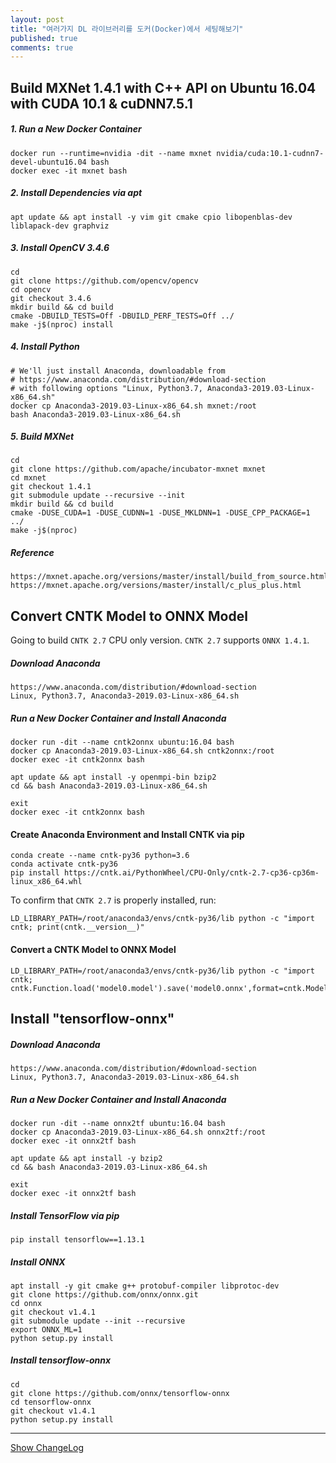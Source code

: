 ```yaml
---
layout: post
title: "여러가지 DL 라이브러리를 도커(Docker)에서 세팅해보기"
published: true
comments: true
---
```



## Build MXNet 1.4.1 with C++ API on Ubuntu 16.04 with CUDA 10.1 & cuDNN7.5.1

##### 1. Run a New Docker Container

```
docker run --runtime=nvidia -dit --name mxnet nvidia/cuda:10.1-cudnn7-devel-ubuntu16.04 bash
docker exec -it mxnet bash
```

##### 2. Install Dependencies via apt

```
apt update && apt install -y vim git cmake cpio libopenblas-dev liblapack-dev graphviz
```

##### 3. Install OpenCV 3.4.6

```
cd
git clone https://github.com/opencv/opencv
cd opencv
git checkout 3.4.6
mkdir build && cd build
cmake -DBUILD_TESTS=Off -DBUILD_PERF_TESTS=Off ../
make -j$(nproc) install
```

##### 4. Install Python

```
# We'll just install Anaconda, downloadable from
# https://www.anaconda.com/distribution/#download-section
# with following options "Linux, Python3.7, Anaconda3-2019.03-Linux-x86_64.sh"
docker cp Anaconda3-2019.03-Linux-x86_64.sh mxnet:/root
bash Anaconda3-2019.03-Linux-x86_64.sh
```

##### 5. Build MXNet

```
cd
git clone https://github.com/apache/incubator-mxnet mxnet
cd mxnet
git checkout 1.4.1
git submodule update --recursive --init
mkdir build && cd build
cmake -DUSE_CUDA=1 -DUSE_CUDNN=1 -DUSE_MKLDNN=1 -DUSE_CPP_PACKAGE=1 ../
make -j$(nproc)
```

##### Reference

```
https://mxnet.apache.org/versions/master/install/build_from_source.html
https://mxnet.apache.org/versions/master/install/c_plus_plus.html
```


## Convert CNTK Model to ONNX Model
Going to build `CNTK 2.7` CPU only version. `CNTK 2.7` supports `ONNX 1.4.1`.

##### Download Anaconda

```
https://www.anaconda.com/distribution/#download-section
Linux, Python3.7, Anaconda3-2019.03-Linux-x86_64.sh
```

##### Run a New Docker Container and Install Anaconda

```
docker run -dit --name cntk2onnx ubuntu:16.04 bash
docker cp Anaconda3-2019.03-Linux-x86_64.sh cntk2onnx:/root
docker exec -it cntk2onnx bash

apt update && apt install -y openmpi-bin bzip2
cd && bash Anaconda3-2019.03-Linux-x86_64.sh

exit
docker exec -it cntk2onnx bash
```

#### Create Anaconda Environment and Install CNTK via pip

```
conda create --name cntk-py36 python=3.6
conda activate cntk-py36
pip install https://cntk.ai/PythonWheel/CPU-Only/cntk-2.7-cp36-cp36m-linux_x86_64.whl
```

To confirm that `CNTK 2.7` is properly installed, run:

```
LD_LIBRARY_PATH=/root/anaconda3/envs/cntk-py36/lib python -c "import cntk; print(cntk.__version__)"
```

#### Convert a CNTK Model to ONNX Model

```
LD_LIBRARY_PATH=/root/anaconda3/envs/cntk-py36/lib python -c "import cntk; cntk.Function.load('model0.model').save('model0.onnx',format=cntk.ModelFormat.ONNX)"
```


## Install "tensorflow-onnx"

##### Download Anaconda

```
https://www.anaconda.com/distribution/#download-section
Linux, Python3.7, Anaconda3-2019.03-Linux-x86_64.sh
```

##### Run a New Docker Container and Install Anaconda

```
docker run -dit --name onnx2tf ubuntu:16.04 bash
docker cp Anaconda3-2019.03-Linux-x86_64.sh onnx2tf:/root
docker exec -it onnx2tf bash

apt update && apt install -y bzip2
cd && bash Anaconda3-2019.03-Linux-x86_64.sh

exit
docker exec -it onnx2tf bash
```

##### Install TensorFlow via pip

```
pip install tensorflow==1.13.1
```

##### Install ONNX

```
apt install -y git cmake g++ protobuf-compiler libprotoc-dev
git clone https://github.com/onnx/onnx.git
cd onnx
git checkout v1.4.1
git submodule update --init --recursive
export ONNX_ML=1
python setup.py install
```

##### Install tensorflow-onnx

```
cd
git clone https://github.com/onnx/tensorflow-onnx
cd tensorflow-onnx
git checkout v1.4.1
python setup.py install
```

----------
<a href="javascript:showChangeLog();">Show ChangeLog</a>
<div id="post_changelog" style="display:none;">
<table>
  <tr>
    <th>Version</th>
    <th>Description</th>
    <th>Date</th>
  </tr>
  <tr>
    <td class="td_center">1.0</td>
    <td>Publish</td>
    <td class="td_center">2019-05-21</td>
  </tr>
</table>
</div>
